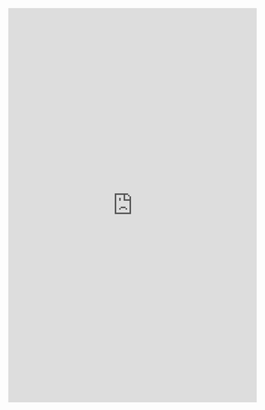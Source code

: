 <iframe class="repl" width="100%" height="800px" frameborder="0" src="https://repl.it/@azablan/doesKeyExist?lite=true"></iframe>
